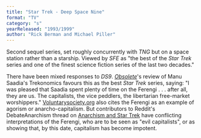 ```yaml
---
title: "Star Trek - Deep Space Nine"
format: "TV"
category: "s"
yearReleased: "1993/1999"
author: "Rick Berman and Michael Piller"
---
```

Second sequel series, set roughly concurrently with _TNG_ but on a space station rather than a starship. Viewed by _SFE_ as "the best  of the _Star Trek_ series and one of the finest science fiction series of  the last two decades."

There have been mixed responses to _DS9_.   <a href="http://obsolete-press.com/wp-content/uploads/2017/02/obso10finalwatermarksample.pdf"> _Obsolete_</a>'s review of Manu Saadia's Trekonomics favours this as  the best _Star Trek_ series, saying: "I was pleased that Saadia spent  plenty of time on the Ferengi . . . after all, they are us. The capitalists, the  vice peddlers, the libertarian free-market worshippers." <a href="http://voluntarysociety.org/concept/index.html">Voluntarysociety.org</a>  also cites the Ferengi as an example of agorism or anarcho-capitalism. But  contributors to Reddit's DebateAnarchism thread on <a href="https://www.reddit.com/r/DebateAnarchism/comments/68nzht/anarchism_and_star_trek/"> Anarchism and Star Trek</a> have conflicting interpretations of the Ferengi, who  are to be seen as "evil capitalists", or as showing that, by this date,  capitalism has become impotent.

